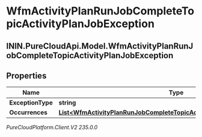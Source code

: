 # WfmActivityPlanRunJobCompleteTopicActivityPlanJobException

## ININ.PureCloudApi.Model.WfmActivityPlanRunJobCompleteTopicActivityPlanJobException

## Properties

|Name | Type | Description | Notes|
|------------ | ------------- | ------------- | -------------|
| **ExceptionType** | **string** |  | [optional] |
| **Occurrences** | [**List&lt;WfmActivityPlanRunJobCompleteTopicActivityPlanOccurrenceReference&gt;**](WfmActivityPlanRunJobCompleteTopicActivityPlanOccurrenceReference) |  | [optional] |



_PureCloudPlatform.Client.V2 235.0.0_
